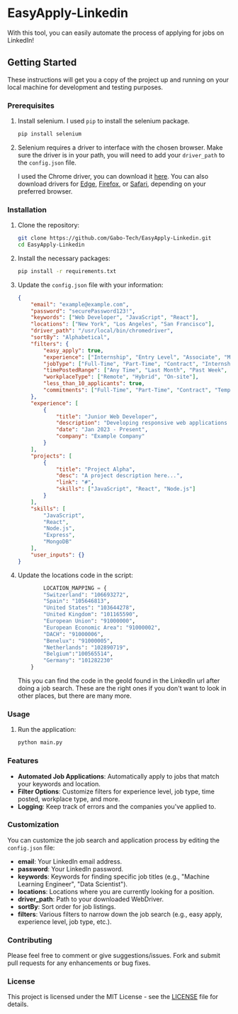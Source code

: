 # EasyApply-Linkedin

With this tool, you can easily automate the process of applying for jobs on LinkedIn!

## Getting Started

These instructions will get you a copy of the project up and running on your local machine for development and testing purposes.

### Prerequisites

1. Install selenium. I used `pip` to install the selenium package.
    ```sh
    pip install selenium
    ```

2. Selenium requires a driver to interface with the chosen browser. Make sure the driver is in your path, you will need to add your `driver_path` to the `config.json` file.

    I used the Chrome driver, you can download it [here](https://sites.google.com/a/chromium.org/chromedriver/downloads). You can also download drivers for [Edge](https://developer.microsoft.com/en-us/microsoft-edge/tools/webdriver/), [Firefox](https://github.com/mozilla/geckodriver/releases), or [Safari](https://webkit.org/blog/6900/webdriver-support-in-safari-10/), depending on your preferred browser.

### Installation

1. Clone the repository:
    ```sh
    git clone https://github.com/Gabo-Tech/EasyApply-Linkedin.git
    cd EasyApply-Linkedin
    ```

2. Install the necessary packages:
    ```sh
    pip install -r requirements.txt
    ```

3. Update the `config.json` file with your information:
    ```json
    {
        "email": "example@example.com",
        "password": "securePassword123!",
        "keywords": ["Web Developer", "JavaScript", "React"],
        "locations": ["New York", "Los Angeles", "San Francisco"],
        "driver_path": "/usr/local/bin/chromedriver",
        "sortBy": "Alphabetical",
        "filters": {
            "easy_apply": true,
            "experience": ["Internship", "Entry Level", "Associate", "Mid-Senior Level", "Director", "Executive"], 
            "jobType": ["Full-Time", "Part-Time", "Contract", "Internship", "Temporary"], 
            "timePostedRange": ["Any Time", "Last Month", "Past Week", "Past 24 Hours"], 
            "workplaceType": ["Remote", "Hybrid", "On-site"],
            "less_than_10_applicants": true, 
            "commitments": ["Full-Time", "Part-Time", "Contract", "Temporary", "Volunteer"] 
        },
        "experience": [
            {
                "title": "Junior Web Developer",
                "description": "Developing responsive web applications using JavaScript and React.",
                "date": "Jan 2023 - Present",
                "company": "Example Company"
            }
        ],
        "projects": [
            {
                "title": "Project Alpha",
                "desc": "A project description here...",
                "link": "#",
                "skills": ["JavaScript", "React", "Node.js"]
            }
        ],
        "skills": [
            "JavaScript",
            "React",
            "Node.js",
            "Express",
            "MongoDB"
        ],
        "user_inputs": {}
    }
    ```

4. Update the locations code in the script:
    ```python
            LOCATION_MAPPING = {
            "Switzerland": "106693272",
            "Spain": "105646813",
            "United States": "103644278",
            "United Kingdom": "101165590",
            "European Union": "91000000",
            "European Economic Area": "91000002",
            "DACH": "91000006",
            "Benelux": "91000005",
            "Netherlands": "102890719",
            "Belgium":"100565514",
            "Germany": "101282230"
        }
    ```
    This you can find the code in the geoId found in the LinkedIn url after doing a job search.
    These are the right ones if you don't want to look in other places, but there are many more.
   
### Usage

1. Run the application:
    ```sh
    python main.py
    ```

### Features

- **Automated Job Applications**: Automatically apply to jobs that match your keywords and location.
- **Filter Options**: Customize filters for experience level, job type, time posted, workplace type, and more.
- **Logging**: Keep track of errors and the companies you've applied to.

### Customization

You can customize the job search and application process by editing the `config.json` file:
- **email**: Your LinkedIn email address.
- **password**: Your LinkedIn password.
- **keywords**: Keywords for finding specific job titles (e.g., "Machine Learning Engineer", "Data Scientist").
- **locations**: Locations where you are currently looking for a position.
- **driver_path**: Path to your downloaded WebDriver.
- **sortBy**: Sort order for job listings.
- **filters**: Various filters to narrow down the job search (e.g., easy apply, experience level, job type, etc.).

### Contributing

Please feel free to comment or give suggestions/issues. Fork and submit pull requests for any enhancements or bug fixes.

### License

This project is licensed under the MIT License - see the [LICENSE](/LICENSE) file for details.
